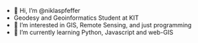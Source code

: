 - 👋 Hi, I’m @niklaspfeffer
- Geodesy and Geoinformatics Student at KIT
- 👀 I’m interested in GIS, Remote Sensing, and just programming
- 🌱 I’m currently learning Python, Javascript and web-GIS 


<!---
niklaspfeffer/niklaspfeffer is a ✨ special ✨ repository because its `README.md` (this file) appears on your GitHub profile.
You can click the Preview link to take a look at your changes.
--->
